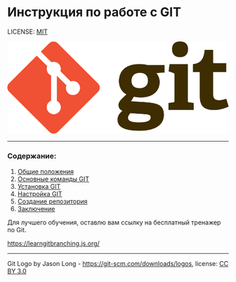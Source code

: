 # Инструкция по работе с GIT

LICENSE: [MIT](./License.md)

![git-logo](./assets/Git-Logo.png)

---

### Содержание:

1. [Общие положения](./basics.md)
2. [Основные команды GIT](./basic%20commands.md)
3. [Установка GIT](./install.md)
4. [Настройка GIT](./setting.md)
5. [Создание репозитория](./create%20Repositories.md)
6. [Заключение](./conclusion.md)

Для лучшего обучения, оставлю вам ссылку на бесплатный тренажер по Git.

https://learngitbranching.js.org/

---

Git Logo by Jason Long - https://git-scm.com/downloads/logos, license: [CC BY 3.0](https://creativecommons.org/licenses/by/3.0/)